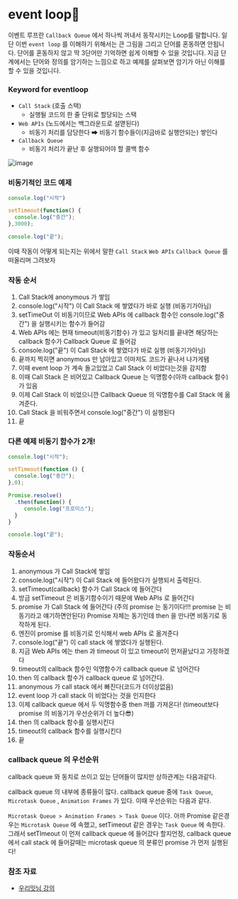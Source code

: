 # event loop🎉

이벤트 루프란 `Callback Queue` 에서 하나씩 꺼내서 동작시키는 Loop를 말합니다.
일단 이번 `event loop` 를 이해하기 위해서는 큰 그림을 그리고 단어를 혼동하면 안됩니다. 
단어를 혼동하지 않고 딱 3단어만 기억하면 쉽게 이해할 수 있을 것입니다. 지금 단계에서는 단어와 정의를 암기하는 느낌으로 하고 예제를 살펴보면 암기가 아닌 이해를 할 수 있을 것입니다.

### Keyword for eventloop

- `Call Stack` (호출 스택)
  -  실행될 코드의 한 줄 단위로 할당되는 스택 
- `Web APIs` (노드에서는 백그라운드로 설멷된다)
  - 비동기 처리를 담당한다 ➡ 비동기 함수들이(지금바로 실행안되는) 쌓인다
- `Callback Queue`
  -  비동기 처리가 끝난 후 실행되어야 할 콜백 함수

![image](https://user-images.githubusercontent.com/69495129/148482939-2b75541e-25b0-4485-aadb-0c38828740d9.png)


### 비동기적인 코드 예제

```javascript
console.log("시작")

setTimeout(function() {
  console.log("중간");
},3000);

console.log("끝");
```

이때 작동이 어떻게 되는지는 위에서 말한 `Call Stack` `Web APIs` `Callback Queue` 를 떠올리며 그려보자

### 작동 순서
1. Call Stack에 anonymous 가 쌓임
2. console.log("시작") 이 Call Stack 에 쌓였다가 바로 실행 (비동기가아님)
3. setTimeOut 이 비동기이므로 Web APIs 에 callback 함수인 console.log("중간") 을 실행시키는 함수가 들어감
4. Web APIs 에는 현재 timeout(비동기함수) 가 있고 일처리를 끝내면 해당하는 callback 함수가 Callback Queue 로 들어감
5. console.log("끝") 이 Call Stack 에 쌓였다가 바로 실행 (비동기가아님)
6. 끝까지 찍히면 anonymous 만 남아있고 이마저도 코드가 끝나서 나가게됌
7. 이때 event loop 가 계속 돌고있었고 Call Stack 이 비었다는것을 감지함
8. 이때 Call Stack 은 비어있고 Callback Queue 는 익명함수(아까 callback 함수) 가 있음 
9. 이제 Call Stack 이 비었으니깐 Callback Queue 의 익명함수를 Call Stack 에 옮겨준다.
10. Call Stack 을 비워주면서 console.log("중간") 이 실행된다 
11. 끝


### 다른 예제 비동기 함수가 2개!

```javascript
console.log("시작");

setTimeout(function () {
  console.log("중간");
},0);

Promise.resolve()
  .then(function() {
     console.log("프로미스"); 
  }
}

console.log("끝");
```


### 작동순서

1. anonymous 가 Call Stack에 쌓임
2. console.log("시작") 이 Call Stack 에 들어왔다가 실행되서 출력된다.
3. setTimeout(callback) 함수가 Call Stack 에 들어간다
4. 방금 setTimeout 은 비동기함수이기 때문에 Web APIs 로 들어간다 
5. promise 가 Call Stack 에 들어간다 (주의 promise 는 동기이다!!! promise 는 비동기라고 얘기하면안된다) Promise 자체는 동기인데 then 을 만나면 비동기로 동작하게 된다.
6. 엔진이 promise 를 비동기로 인식해서 web APIs 로 옮겨준다
7. console.log("끝") 이 call stack 에 쌓였다가 실행된다.
8. 지금 Web APIs 에는 then 과 timeout 이 있고 timeout이 먼저끝났다고 가정하겠다
9. timeout의 callback 함수인 익명함수가 callback queue 로 넘어간다
10. then 의 callback 함수가 callback queue 로 넘어간다.
11. anonymous 가 call stack 에서 빠진다(코드가 더이상없음)
12. event loop 가 call stack 이 비었다는 것을 인지한다
13. 이제 callback queue 에서 두 익명함수중 then 꺼를 가져온다! (timeout보다 promise 의 비동기가 우선순위가 더 높다😎)
14. then 의 callback 함수를 실행시킨다
15. timeout의 callback 함수를 실행시킨다
16. 끝


### callback queue 의 우선순위

callback queue 와 동치로 쓰이고 있는 단어들이 많지만 상하관계는 다음과같다.

callback queue 의 내부에 종류들이 많다. callback queue 중에 `Task Queue`, `Microtask Queue` , `Animation Frames`  가 있다.
이때 우선순위는 다음과 같다.

`Microtask Queue > Animation Frames > Task Queue` 이다. 아까 Promise 같은경우는 `Microtask Queue` 에 속했고, setTimeout 같은 경우는 `Task Queue`
에 속한다. 그래서 setTImeout 이 먼저 callback queue 에 들어갔다 할지언정, callback queue 에서 call stack 에 들어갈때는 microtask queue 의 분류인 promise 가 먼저 실행된다!


### 참조 자료

- [우리밋님 강의](https://www.youtube.com/watch?v=S1bVARd2OSE)


